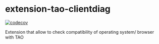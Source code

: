 # extension-tao-clientdiag

[![codecov](https://codecov.io/gh/oat-sa/extension-tao-clientdiag/branch/master/graph/badge.svg)](https://codecov.io/gh/oat-sa/extension-tao-clientdiag)

Extension that allow to check compatibility of operating system/ browser with TAO
